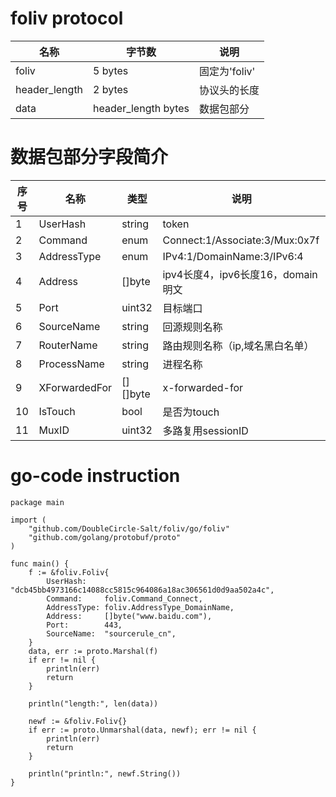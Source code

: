 # foliv protocol

| 名称   | 字节数  | 说明  |
|  ----  | ----  | ----  |
| foliv  | 5 bytes | 固定为'foliv' |
| header_length  | 2 bytes | 协议头的长度 |
| data | header_length bytes | 数据包部分 |

# 数据包部分字段简介

| 序号 | 名称   | 类型  | 说明  |
|  ----  |  ----  | ----  | ----  |
| 1 | UserHash | string | token |
| 2 | Command  | enum | Connect:1/Associate:3/Mux:0x7f |
| 3 | AddressType | enum | IPv4:1/DomainName:3/IPv6:4 |
| 4 | Address | []byte | ipv4长度4，ipv6长度16，domain明文 |
| 5 | Port | uint32 | 目标端口 |
| 6 | SourceName | string | 回源规则名称 |
| 7 | RouterName | string | 路由规则名称（ip,域名黑白名单） |
| 8 | ProcessName | string | 进程名称 |
| 9 | XForwardedFor | [][]byte | x-forwarded-for |
| 10 | IsTouch | bool | 是否为touch |
| 11 | MuxID | uint32 | 多路复用sessionID |

# go-code instruction

```
package main

import (
	"github.com/DoubleCircle-Salt/foliv/go/foliv"
	"github.com/golang/protobuf/proto"
)

func main() {
	f := &foliv.Foliv{
		UserHash:    "dcb45bb4973166c14088cc5815c964086a18ac306561d0d9aa502a4c",
		Command:     foliv.Command_Connect,
		AddressType: foliv.AddressType_DomainName,
		Address:     []byte("www.baidu.com"),
		Port:        443,
		SourceName:  "sourcerule_cn",
	}
	data, err := proto.Marshal(f)
	if err != nil {
		println(err)
		return
	}

	println("length:", len(data))

	newf := &foliv.Foliv{}
	if err := proto.Unmarshal(data, newf); err != nil {
		println(err)
		return
	}

	println("println:", newf.String())
}
```

